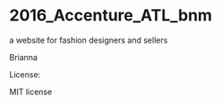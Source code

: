 # 2016_Accenture_ATL_bnm
a website for fashion designers and sellers


Brianna 


License: 

MIT license 